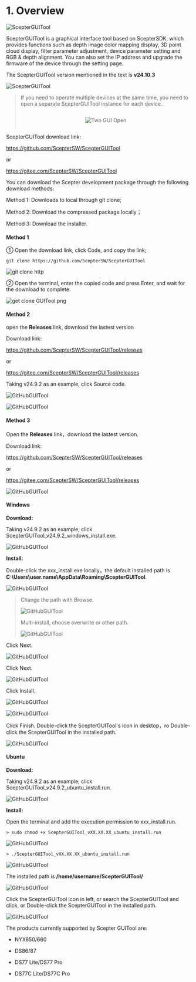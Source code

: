 # 1. Overview

![ScepterGUITool](../../zh-cn/ScepterGUITool/Overview-asserts/01.png)

ScepterGUITool is a graphical interface tool based on ScepterSDK, which provides functions such as depth image color mapping display, 3D point cloud display, filter parameter adjustment, device parameter setting and RGB & depth alignment. You can also set the IP address and upgrade the firmware of the device through the setting page.

The ScepterGUITool version mentioned in the text is **v24.10.3**

![ScepterGUITool](../../zh-cn/ScepterGUITool/Overview-asserts/01-1.png)

> If you need to operate multiple devices at the same time, you need to open a separate ScepterGUITool instance for each device.
>
> <div class="center">
>
> ![Two GUI Open](<../../zh-cn/ScepterGUITool/Overview-asserts/02.png>)
>
> </div>

ScepterGUITool download link:

<https://github.com/ScepterSW/ScepterGUITool>

or

<https://gitee.com/ScepterSW/ScepterGUITool>

You can download the Scepter development package through the following download methods:

Method 1: Downloads to local through git clone;

Method 2: Download the compressed package locally；

Method 3: Download the installer.

<!-- tabs:start -->

#### **Method 1**

① Open the download link, click Code, and copy the link;

```
git clone https://github.com/ScepterSW/ScepterGUITool
```

![git clone http](<../../zh-cn/Quickstart/Quickstart-asserts/10.png>)

② Open the terminal, enter the copied code and press Enter, and wait for the download to complete.

![get clone GUITool.png](<../../zh-cn/Quickstart/Quickstart-asserts/11.png>)

#### **Method 2**

open the **Releases** link, download the lastest version

Download link:

<https://github.com/ScepterSW/ScepterGUITool/releases>

or

<https://gitee.com/ScepterSW/ScepterGUITool/releases>

Taking v24.9.2 as an example, click Source code.

![GitHubGUITool](<../../zh-cn/Quickstart/Quickstart-asserts/12-1.png>)

![GitHubGUITool](<../../zh-cn/Quickstart/Quickstart-asserts/12-1-1.png>)

#### **Method 3**

Open the **Releases** link，download the lastest version.

Download link:

<https://github.com/ScepterSW/ScepterGUITool/releases>

or

<https://gitee.com/ScepterSW/ScepterGUITool/releases>

![GitHubGUITool](<../../zh-cn/Quickstart/Quickstart-asserts/12-1.png>)

<!-- tabs:start -->

#### **Windows**

**Download:** 

Taking v24.9.2 as an example, click ScepterGUITool_v24.9.2_windows_install.exe.

![GitHubGUITool](<../../zh-cn/Quickstart/Quickstart-asserts/12-2.png>)

**Install:** 

Double-click the xxx_install.exe locally，the default installed path is **C:\Users\user.name\AppData\Roaming\ScepterGUITool**.

![GitHubGUITool](<../../zh-cn/Quickstart/Quickstart-asserts/12-2-1.png>)

> Change the path with Browse.
>
> ![GitHubGUITool](<../../zh-cn/Quickstart/Quickstart-asserts/12-2-2.png>)
>
> Multi-install, choose overwrite or other path.
>
> ![GitHubGUITool](<../../zh-cn/Quickstart/Quickstart-asserts/12-2-8.png>)

Click Next.

![GitHubGUITool](<../../zh-cn/Quickstart/Quickstart-asserts/12-2-3.png>)

Click Next.

![GitHubGUITool](<../../zh-cn/Quickstart/Quickstart-asserts/12-2-4.png>)

Click Install.

![GitHubGUITool](<../../zh-cn/Quickstart/Quickstart-asserts/12-2-5.png>)

![GitHubGUITool](<../../zh-cn/Quickstart/Quickstart-asserts/12-2-6.png>)

Click Finish. Double-click the ScepterGUITool's icon in desktop，ro Double-click the ScepterGUITool in the installed path.

![GitHubGUITool](<../../zh-cn/Quickstart/Quickstart-asserts/12-2-7.png>)

#### **Ubuntu**

**Download:** 

Taking v24.9.2 as an example, click ScepterGUITool_v24.9.2_ubuntu_install.run.

![GitHubGUITool](<../../zh-cn/Quickstart/Quickstart-asserts/12-3.png>)

**Install:** 

Open the terminal and add the execution permission to xxx_install.run.

```
> sudo chmod +x ScepterGUITool_vXX.XX.XX_ubuntu_install.run
```

![GitHubGUITool](<../../zh-cn/Quickstart/Quickstart-asserts/12-3-1.png>)

```
> ./ScepterGUITool_vXX.XX.XX_ubuntu_install.run
```

![GitHubGUITool](<../../zh-cn/Quickstart/Quickstart-asserts/12-3-2.png>)

The installed path is **/home/username/ScepterGUITool/**

![GitHubGUITool](<../../zh-cn/Quickstart/Quickstart-asserts/12-3-3.png>)

Click the ScepterGUITool icon in left, or search the ScepterGUITool and click, or Double-click the ScepterGUITool in the installed path.

![GitHubGUITool](<../../zh-cn/Quickstart/Quickstart-asserts/12-3-4.png>)

<!-- tabs:end -->

<!-- tabs:end -->

The products currently supported by Scepter GUITool are:

- NYX650/660

- DS86/87

- DS77 Lite/DS77 Pro

- DS77C Lite/DS77C Pro

<style>
.center
{
  width: auto;
  display: table;
  margin-left: auto;
  margin-right: auto;
}
</style>

